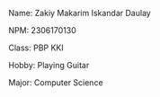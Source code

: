 Name: Zakiy Makarim Iskandar Daulay

NPM: 2306170130

Class: PBP KKI

Hobby: Playing Guitar

Major: Computer Science
